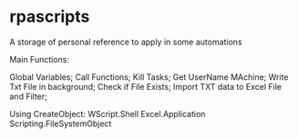 # rpascripts
A storage of personal reference to apply in some automations

Main Functions:

Global Variables;
Call Functions;
Kill Tasks;
Get UserName MAchine;
Write Txt File in background;
Check if File Exists;
Import TXT data to Excel File and Filter;

Using CreateObject:
  WScript.Shell
  Excel.Application
  Scripting.FileSystemObject
